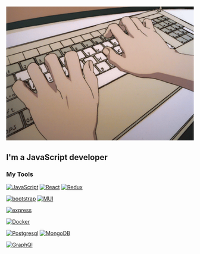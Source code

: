 <!-- ### Hi there 👋 -->
![Header](https://github.com/owlsspell/owlsspell/blob/main/assets/tumblr_3fe83b34229e9724c60b9fc5315da040_d2eb83cf_540.gif)


## I'm a JavaScript developer

### My Tools
[![JavaScript](https://img.shields.io/badge/-JavaScript-282C34?style=for-the-badge&logo=JavaScript)](https://learn.javascript.ru/)
[![React](https://img.shields.io/badge/-React-282C34?style=for-the-badge&logo=react)](https://ru.reactjs.org/)
[![Redux](https://img.shields.io/badge/-Redux-282C34?style=for-the-badge&logo=Redux)](https://redux.js.org/)

[![bootstrap](https://img.shields.io/badge/-bootstrap-282C34?style=for-the-badge&logo=bootstrap)](https://getbootstrap.com/)
[![MUI](https://img.shields.io/badge/-mui-282C34?style=for-the-badge&logo=mui)](https://mui.com/)

[![express](https://img.shields.io/badge/-express-282C34?style=for-the-badge&logo=express)](https://expressjs.com/)

[![Docker](https://img.shields.io/badge/-Docker-282C34?style=for-the-badge&logo=Docker)](https://www.docker.com/)

[![Postgresql](https://img.shields.io/badge/-Postgresql-282C34?style=for-the-badge&logo=Postgresql)](https://www.postgresql.org/)
[![MongoDB](https://img.shields.io/badge/-Mongodb-023430?style=for-the-badge&logo=Mongodb&logoColor=00ED64)](https://www.mongodb.com/)



[![GraphQl](https://img.shields.io/badge/-graphql-282C34?style=for-the-badge&logo=graphql)](https://graphql.org/)






<!--
**owlsspell/owlsspell** is a ✨ _special_ ✨ repository because its `README.md` (this file) appears on your GitHub profile.



Here are some ideas to get you started:

- 🔭 I’m currently working on ...
- 🌱 I’m currently learning ...
- 👯 I’m looking to collaborate on ...
- 🤔 I’m looking for help with ...
- 💬 Ask me about ...
- 📫 How to reach me: ...
- 😄 Pronouns: ...
- ⚡ Fun fact: ...
-->
